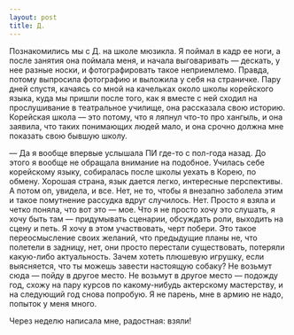 ```yaml
---
layout: post
title: Д.
---
```


Познакомились мы с Д. на школе мюзикла. Я поймал в кадр ее ноги, а после занятия она поймала меня, и начала выговаривать — дескать, у нее разные носки, и фотографировать такое неприемлемо. Правда, потому выпросила фотографию и выложила у себя на страничке. 
Пару дней спустя, качаясь со мной на качельках около школы корейского языка, куда мы пришли после того, как я вместе с ней сходил на прослушивание в театральное училище, она рассказала свою историю. Корейская школа — это потому, что я ляпнул что-то про хангыль, и она заявила, что таких понимающих людей мало, и она срочно должна мне показать свою бывшую школу.

— Да я вообще впервые услышала ПИ где-то с пол-года назад. До этого я вообще не обращала внимание на подобное. Училась себе корейскому языку, собиралась после школы уехать в Корею, по обмену. Хорошая страна, язык дается легко, интересные перспективы.
А потом оп, увидела, и все. Нет, не то, чтобы я внезапно заболела этим и такое помутнение рассудка вдруг случилось. Нет. Просто я взяла и четко поняла, что вот это — мое. Что я не просто хочу это слушать, я хочу быть там — придумывать сценарии, обсуждать роли, выходить на сцену и петь. Я хочу в этом участвовать, черт побери. Это такое переосмысление своих желаний, что предыдущие планы не, что полетели в задницу, нет, они просто перестали существовать, потеряли какую-либо актуальность. Зачем хотеть плюшевую игрушку, если выясняется, что ты можешь завести настоящую собаку? 
Не возьмут сюда — пойду в другое место. Не возьмут в другое место — подожду год, схожу на пару курсов по какому-нибудь актерскому мастерству, и на следующий год снова попробую. Я не парень, мне в армию не надо, попыток у меня много.

Через неделю написала мне, радостная: взяли!